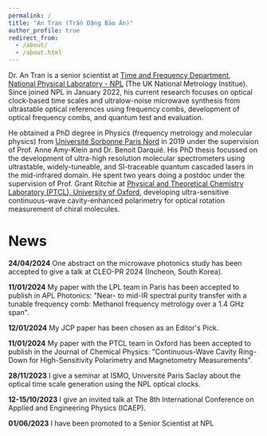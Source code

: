 ```yaml
---
permalink: /
title: "An Tran (Trần Đặng Bảo Ân)"
author_profile: true
redirect_from: 
  - /about/
  - /about.html
---
```


Dr. An Tran is a senior scientist at [Time and Frequency Department, National Physical Laboratory - NPL](https://www.npl.co.uk/time-frequency) (The UK National Metrology Institue). Since joined NPL in January 2022, his current research focuses on optical clock-based time scales and ultralow-noise microwave synthesis from ultrastable optical references using frequency combs, development of optical frequency combs, and quantum test and evaluation.

He obtained a PhD degree in Physics (frequency metrology and molecular physics) from [Université Sorbonne Paris Nord](http://www-lpl.univ-paris13.fr/FR/) in 2019 under the supervision of Prof. Anne Amy-Klein and Dr. Benoit Darquié. His PhD thesis focussed on the development of ultra-high resolution molecular spectrometers using ultrastable, widely-tuneable, and SI-traceable quantum cascaded lasers in the mid-infrared domain. He spent two years doing a postdoc under the supervision of Prof. Grant Ritchie at [Physical and Theoretical Chemistry Laboratory (PTCL), University of Oxford](https://ritchie.web.ox.ac.uk), developing ultra-sensitive continuous-wave cavity-enhanced polarimetry for optical rotation measurement of chiral molecules.


News
======


**24/04/2024** One abstract on the microwave photonics study has been accepted to give a talk at CLEO-PR 2024 (Incheon, South Korea).

**11/01/2024** My paper with the LPL team in Paris has been accepted to publish in APL Photonics: "Near- to mid-IR spectral purity transfer with a tunable frequency comb: Methanol frequency metrology over a 1.4 GHz span".

**12/01/2024** My JCP paper has been chosen as an Editor's Pick.

**11/01/2024** My paper with the PTCL team in Oxford has been accepted to publish in the Journal of Chemical Physics: "Continuous-Wave Cavity Ring-Down for High-Sensitivity Polarimetry and Magnetometry Measurements".

**28/11/2023** I give a seminar at ISMO, Université Paris Saclay about the optical time scale generation using the NPL optical clocks.

**12-15/10/2023** I give an invited talk at The 8th International Conference on Applied and Engineering Physics (ICAEP).

**01/06/2023** I have been promoted to a Senior Scientist at NPL



